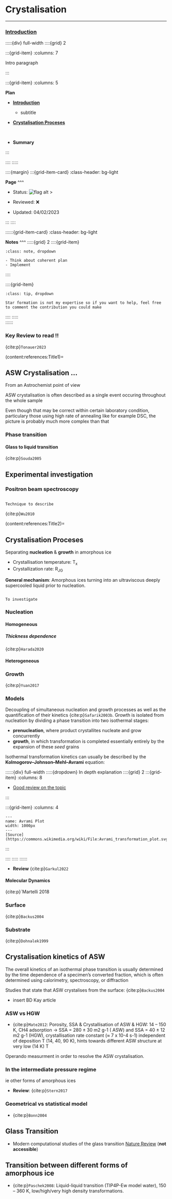 # Crystalisation

***

<h3> <strong> <u>  Introduction </u></strong> </h3>

:::::{div} full-width
::::{grid} 2

:::{grid-item}
:columns: 7

Intro paragraph

:::

:::{grid-item}
:columns: 5

**Plan**

- [**Introduction**](content:references:Title1) 
    - subtitle
    
- [**Crystalisation Proceses**](content:references:Title2)  

<br>

- **Summary**

:::

::::
:::::

::::{margin}
:::{grid-item-card}
:class-header: bg-light

**Page**
^^^

- Status: ![flag alt >](../../Docs/Svg_icons/Under_construction.svg)
  
- Reviewed: &#x274C;
       
- Updated: 04/02/2023
   
:::
::::



::::::{grid-item-card}
:class-header: bg-light

**Notes**
^^^
:::::{grid} 2
::::{grid-item}

```{admonition} To Do
:class: note, dropdown

- Think about coherent plan
- Implement

```

::::

::::{grid-item}

```{admonition} Colaboration
:class: tip, dropdown

Star formation is not my expertise so if you want to help, feel free to comment the contribution you could make

```
::::
:::::  
::::::

### Key Review to read !!

{cite:p}`Tonauer2023`


(content:references:Title1)=
## ASW Crystalisation ...

<p class="emphase2">From an Astrochemist point of view</p>


<p class="emphase">ASW crystalisation is often described as a single event occuring throughout the whole sample</p>

Even though that may be correct within certain laboratory condition, particulary those using high rate of annealing like for example DSC, the picture is probably much more complex than that 


### Phase transition

#### Glass to liquid transition

{cite:p}`Souda2005`


## Experimental investigation

### Positron beam spectroscopy

```{note}

Technique to describe

```

{cite:p}`Wu2010`



(content:references:Title2)=
## Crystalisation Proceses

<p class="emphase"> Separating <strong>nucleation</strong> & <strong>growth</strong> in amorphous ice </p>

- Crystallisation temperature: T<sub>x</sub>
- Crystallization rate: R<sub>JG</sub>

**General mechanism**: Amorphous ices turning into an ultraviscous deeply supercooled liquid prior to nucleation.

```{note}

To investigate

```

### Nucleation

#### Homogeneous

##### Thickness dependence

{cite:p}`Harada2020`


#### Heterogeneous


### Growth


{cite:p}`Yuan2017`

### Models 



Decoupling of simultaneous nucleation and growth processes as well as the quantification of their kinetics {cite:p}`Safarik2003b`. Growth is isolated from nucleation by dividing a phase transition into two isothermal stages:
- <strong>prenucleation</strong>, where product crystallites nucleate and grow concurrently 
- <strong>growth</strong>, in which transformation is completed essentially entirely by the expansion of these *seed* grains


Isothermal transformation kinetics can usually be described by the <strong>Kolmogorov–Johnson–Mehl–Avrami</strong> equation:




::::::{div} full-width
:::::{dropdown} In depth explanation
::::{grid} 2
:::{grid-item}
:columns: 8

- [Good review on the topic](https://www.researchgate.net/publication/333507130_The_Johnson-Mehl-Avrami-Kolmogorov_model_A_brief_review)

:::

:::{grid-item}
:columns: 4

```{figure} Docs/Avrami_transformation_plot.svg
---
name: Avrami Plot
width: 1000px
---
[Source](https://commons.wikimedia.org/wiki/File:Avrami_transformation_plot.svg)
```


:::

::::
:::::
::::::


- **Review** {cite:p}`Garkul2022`


#### Molecular Dynamics

{cite:p}`Martelli 2018

### Surface

{cite:p}`Backus2004`

### Substrate

{cite:p}`Dohnalek1999`

## Crystalisation kinetics of ASW 

<p class="emphase">The overall kinetics of an isothermal phase transition is usually determined by the time dependence of a specimen’s converted  fraction,  which  is  often determined using calorimetry, spectroscopy, or diffraction</p>



Studies that state that ASW crystalises from the surface:
{cite:p}`Backus2004`
- insert BD Kay article




### ASW vs HGW

- {cite:p}`Mate2012`: Porosity, SSA & Crystallisation of ASW & HGW: 14 – 150 K, CH4 adsorption -> SSA = 280 ± 30 m2 g-1 ( ASW) and SSA = 40 ± 12 m2 g-1 (HGW), crystallisation rate constant (≈ 7 x 10-4 s-1) independent of deposition T (14, 40, 90 K), hints towards different ASW structure at very low (14 K) T




Operando measurment in order to resolve the ASW crystalisation. 

### In the intermediate pressure regime

ie other forms of amorphous ices

- **Review**: {cite:p}`Stern2017`


### Geometrical vs statistical model

- {cite:p}`Bonn2004`


## Glass Transition

- Modern computational studies of the glass transition [Nature Review](https://www.nature.com/articles/s42254-022-00548-x) (**not accessible**)







## Transition between different forms of amorphous ice

- {cite:p}`Paschek2008`: Liquid-liquid transition (TIP4P-Ew model water), 150 – 360 K, low/high/very high density transformations.